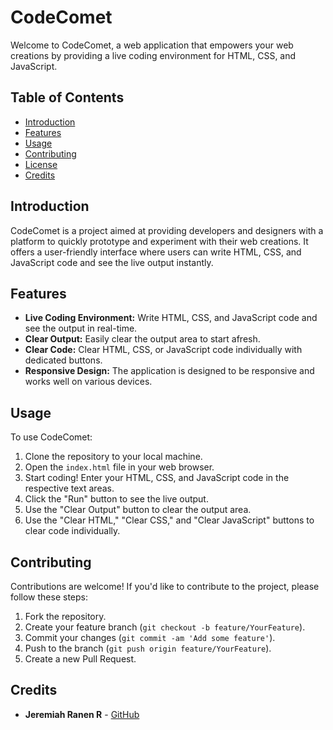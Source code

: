 # CodeComet

Welcome to CodeComet, a web application that empowers your web creations by providing a live coding environment for HTML, CSS, and JavaScript.

## Table of Contents

- [Introduction](#introduction)
- [Features](#features)
- [Usage](#usage)
- [Contributing](#contributing)
- [License](#license)
- [Credits](#credits)

## Introduction

CodeComet is a project aimed at providing developers and designers with a platform to quickly prototype and experiment with their web creations. It offers a user-friendly interface where users can write HTML, CSS, and JavaScript code and see the live output instantly.

## Features

- **Live Coding Environment:** Write HTML, CSS, and JavaScript code and see the output in real-time.
- **Clear Output:** Easily clear the output area to start afresh.
- **Clear Code:** Clear HTML, CSS, or JavaScript code individually with dedicated buttons.
- **Responsive Design:** The application is designed to be responsive and works well on various devices.

## Usage

To use CodeComet:

1. Clone the repository to your local machine.
2. Open the `index.html` file in your web browser.
3. Start coding! Enter your HTML, CSS, and JavaScript code in the respective text areas.
4. Click the "Run" button to see the live output.
5. Use the "Clear Output" button to clear the output area.
6. Use the "Clear HTML," "Clear CSS," and "Clear JavaScript" buttons to clear code individually.

## Contributing

Contributions are welcome! If you'd like to contribute to the project, please follow these steps:

1. Fork the repository.
2. Create your feature branch (`git checkout -b feature/YourFeature`).
3. Commit your changes (`git commit -am 'Add some feature'`).
4. Push to the branch (`git push origin feature/YourFeature`).
5. Create a new Pull Request.

## Credits

- **Jeremiah Ranen R** - [GitHub](https://github.com/JeremiahRanen7)

